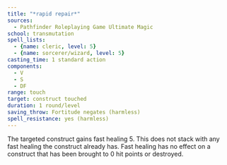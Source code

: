 ```yaml
---
title: "*rapid repair*"
sources:
  - Pathfinder Roleplaying Game Ultimate Magic
school: transmutation
spell_lists:
  - {name: cleric, level: 5}
  - {name: sorcerer/wizard, level: 5}
casting_time: 1 standard action
components:
  - V
  - S
  - DF
range: touch
target: construct touched
duration: 1 round/level
saving_throw: Fortitude negates (harmless)
spell_resistance: yes (harmless)
---
```


The targeted construct gains fast healing 5. This does not stack with any fast healing the construct already has. Fast healing has no effect on a construct that has been brought to 0 hit points or destroyed.

